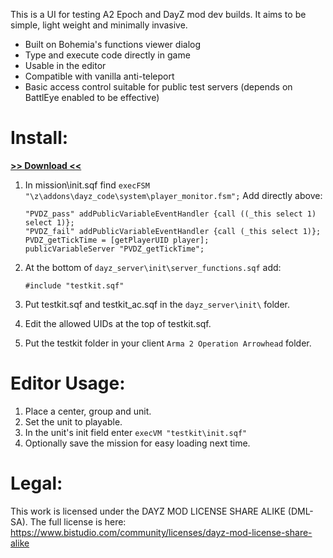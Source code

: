 This is a UI for testing A2 Epoch and DayZ mod dev builds. It aims to be simple, light weight and minimally invasive.
* Built on Bohemia's functions viewer dialog
* Type and execute code directly in game
* Usable in the editor
* Compatible with vanilla anti-teleport
* Basic access control suitable for public test servers (depends on BattlEye enabled to be effective)

# Install:

**[>> Download <<](https://github.com/ebayShopper/TestKit/archive/master.zip)**

1. In mission\init.sqf find <code>execFSM "\z\addons\dayz_code\system\player_monitor.fsm";</code> Add directly above:

	```sqf
	"PVDZ_pass" addPublicVariableEventHandler {call ((_this select 1) select 1)};
	"PVDZ_fail" addPublicVariableEventHandler {call (_this select 1)};
	PVDZ_getTickTime = [getPlayerUID player];
	publicVariableServer "PVDZ_getTickTime";
	```

2. At the bottom of <code>dayz_server\init\server_functions.sqf</code> add:

	```sqf
	#include "testkit.sqf"
	```

3. Put testkit.sqf and testkit_ac.sqf in the `dayz_server\init\` folder.
4. Edit the allowed UIDs at the top of testkit.sqf.
5. Put the testkit folder in your client `Arma 2 Operation Arrowhead` folder.

# Editor Usage:
1. Place a center, group and unit.
2. Set the unit to playable.
3. In the unit's init field enter `execVM "testkit\init.sqf"`
4. Optionally save the mission for easy loading next time.

# Legal:
This work is licensed under the DAYZ MOD LICENSE SHARE ALIKE (DML-SA). The full license is here:<br /> https://www.bistudio.com/community/licenses/dayz-mod-license-share-alike
